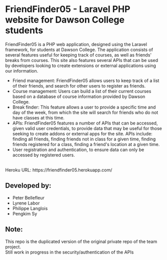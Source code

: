 # FriendFinder05 - Laravel PHP website for Dawson College students

FriendFinder05 is a PHP web application, designed using the Laravel framework, for students at Dawson College. The application consists of several features useful for keeping track of courses, as well as friends' breaks from courses. This site also features several APIs that can be used by developers looking to create extensions or external applications using our information.

* Friend management: FriendFinder05 allows users to keep track of a list of their friends, and search for other users to register as friends.
* Course management: Users can build a list of their current courses based on a database of course information provided by Dawson College.
* Break finder: This feature allows a user to provide a specific time and day of the week, from which the site will search for friends who do not have classes at this time.
* APIs: FriendFinder05 features a number of APIs that can be accessed, given valid user credentials, to provide data that may be useful for those seeking to create addons or external apps for the site. APIs include: finding all friends, finding friends not in class for a given time, finding friends registered for a class, finding a friend's location at a given time.
* User registration and authentication, to ensure data can only be accessed by registered users.
<br>
Heroku URL: https://friendfinder05.herokuapp.com/

## Developed by:
* Peter Bellefleur
* Lyrene Labor
* Philippe Langlois
* Pengkim Sy

## Note:
This repo is the duplicated version of the original private repo of the team project. <br>
Still work in progress in the security/authentication of the APIs
